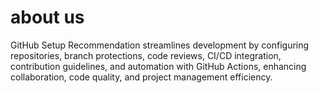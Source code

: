 # about us
GitHub Setup Recommendation streamlines development by configuring repositories, branch protections, code reviews, CI/CD integration, contribution guidelines, and automation with GitHub Actions, enhancing collaboration, code quality, and project management efficiency.

